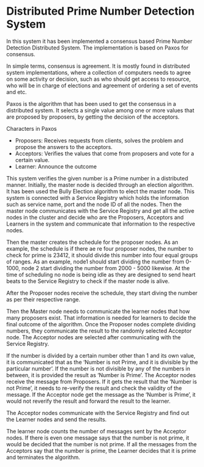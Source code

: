 # Distributed Prime Number Detection System

In this system it has been implemented a consensus based Prime Number Detection Distributed
System. The implementation is based on Paxos for consensus.

In simple terms, consensus is agreement. It is mostly found in distributed system
implementations, where a collection of computers needs to agree on some activity or decision,
such as who should get access to resource, who will be in charge of elections and agreement of
ordering a set of events and etc.

Paxos is the algorithm that has been used to get the consensus in a distributed system. It selects a
single value among one or more values that are proposed by proposers, by getting the decision of
the acceptors.

Characters in Paxos
- Proposers: Receives requests from clients, solves the problem and propose the answers
to the acceptors.
- Acceptors: Verifies the values that come from proposers and vote for a certain value.
- Learner: Announce the outcome

This system verifies the given number is a Prime number in a distributed manner.
Initially, the master node is decided through an election algorithm. It has been used the Bully
Election algorithm to elect the master node. This system is connected with a Service Registry
which holds the information such as service name, port and the node ID of all the nodes. Then
the master node communicates with the Service Registry and get all the active nodes in the
cluster and decide who are the Proposers, Acceptors and Learners in the system and
communicate that information to the respective nodes.

Then the master creates the schedule for the proposer nodes. As an example, the schedule is if
there ae re four proposer nodes, the number to check for prime is 23412, it should divide this
number into four equal groups of ranges. As an example, node1 should start dividing the number
from 0-1000, node 2 start dividing the number from 2000 - 5000 likewise. At the time of
scheduling no node is being idle as they are designed to send heart beats to the Service Registry
to check if the master node is alive. 

After the Proposer nodes receive the schedule, they start diving the number as per their
respective range.

Then the Master node needs to communicate the learner nodes that how many proposers exist.
That information is needed for learners to decide the final outcome of the algorithm.
Once the Proposer nodes complete dividing numbers, they communicate the result to the
randomly selected Acceptor node. The Acceptor nodes are selected after communicating with the
Service Registry.

If the number is divided by a certain number other than 1 and its own value, it is communicated
that as the ‘Number is not Prime, and it is divisible by the particular number’. If the number is
not divisible by any of the numbers in between, it is provided the result as ‘Number is Prime’.
The Acceptor nodes receive the message from Proposers. If it gets the result that the ‘Number is
not Prime’, it needs to re-verify the result and check the validity of the message. If the Acceptor
node get the message as the ‘Number is Prime’, it would not reverify the result and forward the
result to the learner.

The Acceptor nodes communicate with the Service Registry and find out the Learner nodes and
send the results.

The learner node counts the number of messages sent by the Acceptor nodes. If there is even one
message says that the number is not prime, it would be decided that the number is not prime. If
all the messages from the Acceptors say that the number is prime, the Learner decides that it is
prime and terminates the algorithm. 
